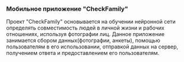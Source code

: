 ### Мобильное приложение "CheckFamily"
Проект "CheckFamily" основывается на обучении нейронной сети определять совместимость людей в личной жизни и рабочих отношениях, используя фотографии лиц. Данное приложение занимается сбором данных(фотографии, анкеты), помощью пользователям в его использовании, отправкой данных на сервер, получением ответа и предоставлением его пользователям.
